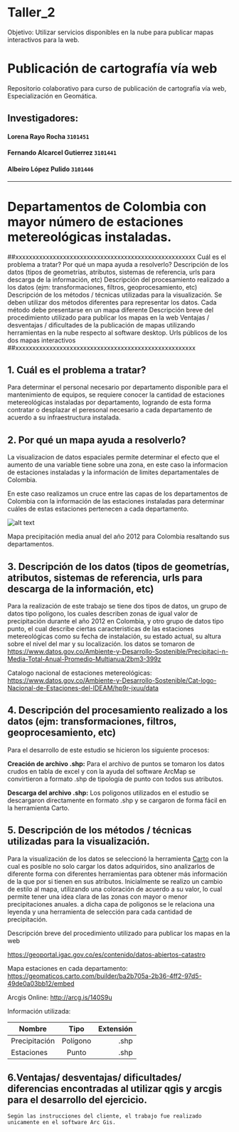 # Taller_2
Objetivo: Utilizar servicios disponibles en la nube para publicar mapas interactivos para la web.

# Publicación de cartografía vía web
Repositorio colaborativo para curso de publicación de cartografía vía web, Especialización en Geomática. 
## Investigadores:
#### Lorena Rayo Rocha `3101451`
#### Fernando Alcarcel Gutierrez `3101441`
#### Albeiro López Pulido `3101446`
---
# Departamentos de Colombia con mayor número de estaciones metereológicas instaladas.

##xxxxxxxxxxxxxxxxxxxxxxxxxxxxxxxxxxxxxxxxxxxxxxxxxxxxx
Cuál es el problema a tratar?
Por qué un mapa ayuda a resolverlo?
Descripción de los datos (tipos de geometrías, atributos, sistemas de referencia, urls para descarga de la información, etc)
Descripción del procesamiento realizado a los datos (ejm: transformaciones, filtros, geoprocesamiento, etc)
Descripción de los métodos / técnicas utilizadas para la visualización.
Se deben utilizar dos métodos diferentes para representar los datos.
Cada método debe presentarse en un mapa diferente
Descripción breve del procedimiento utilizado para publicar los mapas en la web
Ventajas / desventajas / dificultades de la publicación de mapas utilizando herramientas en la nube respecto al software desktop.
Urls públicos de los dos mapas interactivos
##xxxxxxxxxxxxxxxxxxxxxxxxxxxxxxxxxxxxxxxxxxxxxxxxxxxxx


## 1. Cuál es el problema a tratar?

Para determinar el personal necesario por departamento disponible para el mantenimiento de equipos, se requiere conocer la cantidad de estaciones  metereológicas instaladas por departamento, logrando de esta forma contratar o desplazar el peresonal necesario a cada departamento de acuerdo a su infraestructura instalada.



## 2. Por qué un mapa ayuda a resolverlo?

La visualizacion de datos espaciales permite determinar el efecto que el aumento de una variable tiene sobre una zona, en este caso la informacion de estaciones instaladas y la información de limites departamentales de Colombia.

En este caso realizamos un cruce entre las capas de los departamentos de Colombia con la información de las estaciones instaladas para determinar cuáles de estas estaciones pertenecen a cada departamento. 

 ![alt text](MetodoNatualEqualInterv.png "Logo Title Text 1")

Mapa precipitación media anual del año 2012 para Colombia resaltando sus departamentos.

## 3. Descripción de los datos (tipos de geometrías, atributos, sistemas de referencia, urls para descarga de la información, etc)

Para la realización de este trabajo se tiene dos tipos de datos, un grupo de datos tipo polígono, los cuales describen zonas de igual valor de precipitación durante el año 2012 en Colombia, y otro grupo de datos tipo punto, el cual describe ciertas caracteristicas de las estaciones metereológicas como su fecha de instalación, su estado actual, su altura sobre el nivel del mar y su localización. los datos se tomaron de https://www.datos.gov.co/Ambiente-y-Desarrollo-Sostenible/Precipitaci-n-Media-Total-Anual-Promedio-Multianua/2bm3-399z 

Catalogo nacional de estaciones metereológicas: https://www.datos.gov.co/Ambiente-y-Desarrollo-Sostenible/Cat-logo-Nacional-de-Estaciones-del-IDEAM/hp9r-jxuu/data

## 4. Descripción del procesamiento realizado a los datos (ejm: transformaciones, filtros, geoprocesamiento, etc)

Para el desarrollo de este estudio se hicieron los siguiente procesos:

**Creación de archivo .shp:** Para el archivo de puntos se tomaron los datos crudos en tabla de excel y con la ayuda del software ArcMap se convirtieron a formato .shp de tipología de punto con todos sus atributos. 


**Descarga del archivo .shp:** Los poligonos utilizados en el estudio se descargaron directamente en formato .shp y se cargaron de forma fácil en la herramienta Carto. 


## 5. Descripción de los métodos / técnicas utilizadas para la visualización.

Para la visualización de los datos se seleccionó la herramienta [Carto](https://carto.com/) con la cual es posible no solo cargar los datos adquiridos, sino analizarlos de diferente forma con diferentes herramientas para obtener más información de la que por si tienen en sus atributos. Inicialmente se realizo un cambio de estilo al mapa, utilizando una coloración de acuerdo a su valor, lo cual permite tener una idea clara de las zonas con mayor o menor precipitaciones anuales. a dicha capa de poligonos se le relaciona una leyenda y una herramienta de selección para cada cantidad de precipitación. 

Descripción breve del procedimiento utilizado para publicar los mapas en la web

https://geoportal.igac.gov.co/es/contenido/datos-abiertos-catastro

Mapa estaciones en cada departamento: https://geomaticos.carto.com/builder/ba2b705a-2b36-4ff2-97d5-49de0a03bb12/embed


Arcgis Online: 
http://arcg.is/140S9u




Información utilizada: 

| Nombre        | Tipo           | Extensión  |
| ------------- |:-------------:| -----:|
|Precipitación     | Polígono | .shp |
| Estaciones     | Punto      |   .shp |

## 6.Ventajas/ desventajas/ dificultades/ diferencias encontradas al utilizar qgis y arcgis para el desarrollo del ejercicio.

`Según las instrucciones del cliente, el trabajo fue realizado unicamente en el software Arc Gis. `

